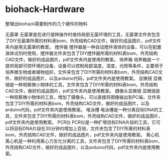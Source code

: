# biohack-Hardware
整理出biohack需要制作的几个硬件的物料

无菌罩
无菌罩是在进行接种操作时维持局部无菌环境的工具，无菌罩文件夹包含了DIY无菌罩所需的材料表bom，外壳结构CAD文件，做好的成品图片，pdf文件夹内是用无菌罩的教案。
搅拌器
搅拌器是一种自动搅拌液体的设备，可以在配置液体试剂时使用，搅拌器文件夹包含了DIY搅拌器所需的材料表bom，外壳结构CAD文件，做好的成品图片，pdf文件夹内是使用的教案。
培养箱
培养箱是一个提供局部可控环境的设备，设备可以控制局部温度，湿度，光照等条件，主要用于培养微生物或者植物组织，文件夹包含了DIY所需的材料表bom，外壳结构CAD文件，做好的成品图片，以及arduino代码，pdf文件夹内是使用教案。
显微镜
显微镜是一种观察微小物体的工具，文件夹包含了DIY所需的材料表bom，外壳结构CAD文件，做好的成品图片，pdf文件夹内是使用教案。
摄像头显微镜
显微镜是一种观察微小物体的工具，增加了摄像头，可以直接将图像输出到PC端，文件夹包含了DIY所需的材料表bom，外壳结构CAD文件，做好的成品图片，以及arduino代码，pdf文件夹内是使用教案。
电泳槽
电泳槽是一种分离目标DNA的工具，文件夹包含了DIY所需的材料表bom，外壳结构CAD文件，做好的成品图片，pdf文件夹内是使用教案。
PCR仪
PCR仪是一种扩增目标DNA片段的工具，它可以将目标DNA片段在30分钟内增加上百倍，文件夹包含了DIY所需的材料表bom，外壳结构CAD文件，做好的成品图片，pdf文件夹内是使用教案。
离心机
离心机是一种利用离心力生化分离的工具，文件夹包含了DIY所需的材料表bom，外壳结构CAD文件，做好的成品图片，以及arduino代码，pdf文件夹内是使用教案。